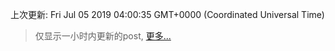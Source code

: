 
  
 上次更新: Fri Jul 05 2019 04:00:35 GMT+0000 (Coordinated Universal Time) 

 > 仅显示一小时内更新的post, [更多...](screenshots/)
  